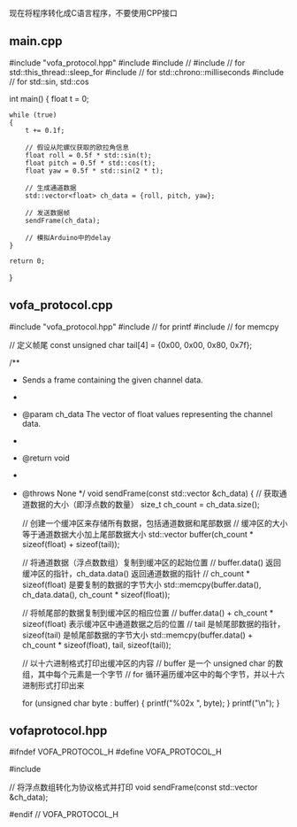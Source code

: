 现在将程序转化成C语言程序，不要使用CPP接口

## main.cpp
#include "vofa_protocol.hpp"
#include <iostream>
#include <vector>
// #include <thread> // for std::this_thread::sleep_for
#include <chrono> // for std::chrono::milliseconds
#include <cmath>  // for std::sin, std::cos

int main()
{
    float t = 0;

    while (true)
    {
        t += 0.1f;

        // 假设从陀螺仪获取的欧拉角信息
        float roll = 0.5f * std::sin(t);
        float pitch = 0.5f * std::cos(t);
        float yaw = 0.5f * std::sin(2 * t);

        // 生成通道数据
        std::vector<float> ch_data = {roll, pitch, yaw};

        // 发送数据帧
        sendFrame(ch_data);

        // 模拟Arduino中的delay
    }

    return 0;
}


## vofa_protocol.cpp

#include "vofa_protocol.hpp"
#include <cstdio>  // for printf
#include <cstring> // for memcpy

// 定义帧尾
const unsigned char tail[4] = {0x00, 0x00, 0x80, 0x7f};

/**
 * Sends a frame containing the given channel data.
 *
 * @param ch_data The vector of float values representing the channel data.
 *
 * @return void
 *
 * @throws None
 */
void sendFrame(const std::vector<float> &ch_data)
{
    // 获取通道数据的大小（即浮点数的数量）
    size_t ch_count = ch_data.size();

    // 创建一个缓冲区来存储所有数据，包括通道数据和尾部数据
    // 缓冲区的大小等于通道数据大小加上尾部数据大小
    std::vector<unsigned char> buffer(ch_count * sizeof(float) + sizeof(tail));

    // 将通道数据（浮点数数组）复制到缓冲区的起始位置
    // buffer.data() 返回缓冲区的指针，ch_data.data() 返回通道数据的指针
    // ch_count * sizeof(float) 是要复制的数据的字节大小
    std::memcpy(buffer.data(), ch_data.data(), ch_count * sizeof(float));

    // 将帧尾部的数据复制到缓冲区的相应位置
    // buffer.data() + ch_count * sizeof(float) 表示缓冲区中通道数据之后的位置
    // tail 是帧尾部数据的指针，sizeof(tail) 是帧尾部数据的字节大小
    std::memcpy(buffer.data() + ch_count * sizeof(float), tail, sizeof(tail));

    // 以十六进制格式打印出缓冲区的内容
    // buffer 是一个 unsigned char 的数组，其中每个元素是一个字节
    // for 循环遍历缓冲区中的每个字节，并以十六进制形式打印出来

    for (unsigned char byte : buffer)
    {
        printf("%02x ", byte);
    }
    printf("\n");
}

## vofaprotocol.hpp

#ifndef VOFA_PROTOCOL_H
#define VOFA_PROTOCOL_H

#include <vector>

// 将浮点数组转化为协议格式并打印
void sendFrame(const std::vector<float> &ch_data);

#endif // VOFA_PROTOCOL_H
